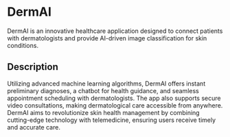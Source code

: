 # DermAI

DermAI is an innovative healthcare application designed to connect patients with dermatologists and provide AI-driven image classification for skin conditions. 

## Description

Utilizing advanced machine learning algorithms, DermAI offers instant preliminary diagnoses, a chatbot for health guidance, and seamless appointment scheduling with dermatologists. The app also supports secure video consultations, making dermatological care accessible from anywhere. DermAI aims to revolutionize skin health management by combining cutting-edge technology with telemedicine, ensuring users receive timely and accurate care.
